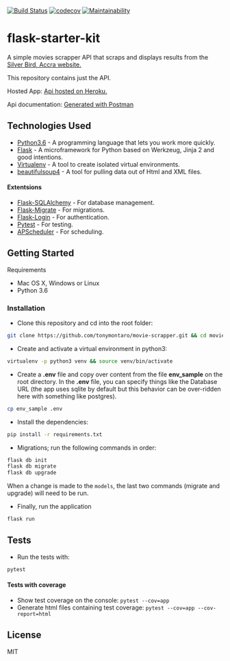 [![Build Status](https://travis-ci.org/tonymontaro/movie-scrapper.svg?branch=master)](https://travis-ci.org/tonymontaro/movie-scrapper)
[![codecov](https://codecov.io/gh/tonymontaro/movie-scrapper/branch/master/graph/badge.svg)](https://codecov.io/gh/tonymontaro/movie-scrapper)
[![Maintainability](https://api.codeclimate.com/v1/badges/2353a8d56f839e175b4f/maintainability)](https://codeclimate.com/github/tonymontaro/movie-scrapper/maintainability)

# flask-starter-kit
A simple movies scrapper API that scraps and displays results from the [Silver Bird, Accra website.](https://silverbirdcinemas.com/cinema/accra/)


This repository contains just the API.

Hosted App: [Api hosted on Heroku.](https://d2-movie-scrapper.herokuapp.com/) 

Api documentation: [Generated with Postman](https://documenter.getpostman.com/view/646133/RWEgpdgi)



## Technologies Used
- [Python3.6](https://www.python.org/downloads/) - A programming language that lets you work more quickly.
- [Flask](flask.pocoo.org/) - A microframework for Python based on Werkzeug, Jinja 2 and good intentions.
- [Virtualenv](https://virtualenv.pypa.io/en/stable/) - A tool to create isolated virtual environments.
- [beautifulsoup4](https://www.crummy.com/software/BeautifulSoup/bs4/doc/) - A tool for pulling data out of Html and XML files.

#### Extentsions

- [Flask-SQLAlchemy](http://flask-sqlalchemy.pocoo.org/2.3/) - For database management.
- [Flask-Migrate](https://flask-migrate.readthedocs.io/en/latest/) - For migrations.
- [Flask-Login](https://flask-login.readthedocs.io/en/latest/) - For authentication.
- [Pytest](https://docs.pytest.org/en/latest/) - For testing.
- [APScheduler](https://apscheduler.readthedocs.io/en/latest/userguide.html) - For scheduling.


## Getting Started
Requirements
- Mac OS X, Windows or Linux
- Python 3.6

### Installation
- Clone this repository and cd into the root folder:

```bash
git clone https://github.com/tonymontaro/movie-scrapper.git && cd movie-scrapper
```

- Create and activate a virtual environment in python3:

```bash
virtualenv -p python3 venv && source venv/bin/activate
```

- Create a **.env** file and copy over content from the file **env_sample** on the root directory. In the **.env** file, you can specify things like the Database URL (the app uses sqlite by default but this behavior can be over-ridden here with something like postgres).
```bash
cp env_sample .env
```

- Install the dependencies:
```bash
pip install -r requirements.txt
```

- Migrations; run the following commands in order:
```bash
flask db init
flask db migrate
flask db upgrade
```
When a change is made to the `models`, the last two commands (migrate and upgrade) will need to be run.
- Finally, run the application
```bash
flask run
```

## Tests

- Run the tests with:
``` bash
pytest
```

#### Tests with coverage
- Show test coverage on the console: `pytest --cov=app`
- Generate html files containing test coverage: `pytest --cov=app --cov-report=html`


## License

MIT
